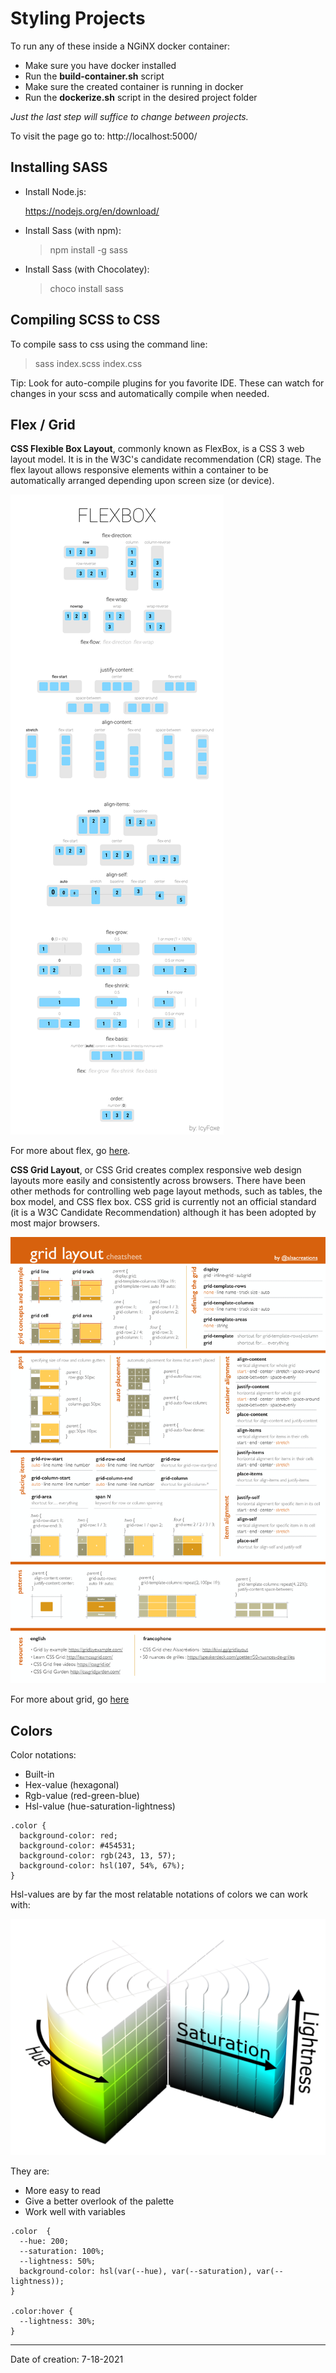 # Styling Projects

To run any of these inside a NGiNX docker container:

- Make sure you have docker installed
- Run the **build-container.sh** script
- Make sure the created container is running in docker
- Run the **dockerize.sh** script in the desired project folder

_Just the last step will suffice to change between projects._

To visit the page go to: http://localhost:5000/

## Installing SASS

- Install Node.js:

  https://nodejs.org/en/download/

- Install Sass (with npm):

  > npm install -g sass

- Install Sass (with Chocolatey):

  > choco install sass

## Compiling SCSS to CSS

To compile sass to css using the command line:

> sass index.scss index.css

Tip: Look for auto-compile plugins for you favorite IDE. These can watch for changes in your scss and automatically compile when needed.

## Flex / Grid

**CSS Flexible Box Layout**, commonly known as FlexBox, is a CSS 3 web layout model. It is in the W3C's candidate recommendation (CR) stage. The flex layout allows responsive elements within a container to be automatically arranged depending upon screen size (or device).

![flex](flex/flex.png)

For more about flex, go [here](flex/README.md).

**CSS Grid Layout**, or CSS Grid creates complex responsive web design layouts more easily and consistently across browsers. There have been other methods for controlling web page layout methods, such as tables, the box model, and CSS flex box. CSS grid is currently not an official standard (it is a W3C Candidate Recommendation) although it has been adopted by most major browsers.

![grid](grid/grid.png)

For more about grid, go [here](grid/README.md)

## Colors

Color notations:

- Built-in
- Hex-value (hexagonal)
- Rgb-value (red-green-blue)
- Hsl-value (hue-saturation-lightness)

```
.color {
  background-color: red;
  background-color: #454531;
  background-color: rgb(243, 13, 57);
  background-color: hsl(107, 54%, 67%);
}
```

Hsl-values are by far the most relatable notations of colors we can work with:

![hsl](color/HSL.png)

They are:

- More easy to read
- Give a better overlook of the palette
- Work well with variables

```
.color  {
  --hue: 200;
  --saturation: 100%;
  --lightness: 50%;
  background-color: hsl(var(--hue), var(--saturation), var(--lightness));
}

.color:hover {
  --lightness: 30%;
}
```

---

Date of creation: 7-18-2021

